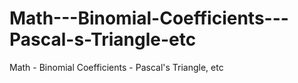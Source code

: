 # Math---Binomial-Coefficients---Pascal-s-Triangle-etc
Math - Binomial Coefficients - Pascal's Triangle, etc
